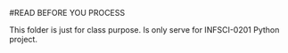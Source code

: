 #READ BEFORE YOU PROCESS

This folder is just for class purpose.
Is only serve for INFSCI-0201 Python project.
